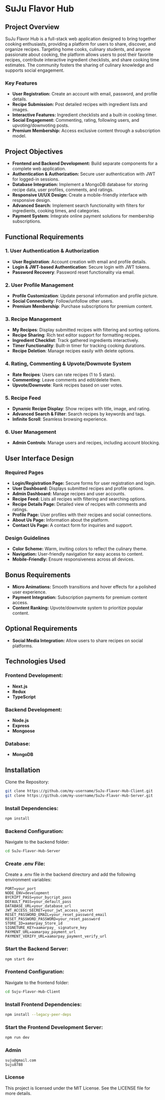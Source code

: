 # SuJu Flavor Hub

## Project Overview

SuJu Flavor Hub is a full-stack web application designed to bring together cooking enthusiasts, providing a platform for users to share, discover, and organize recipes. Targeting home cooks, culinary students, and anyone passionate about cooking, the platform allows users to post their favorite recipes, contribute interactive ingredient checklists, and share cooking time estimates. The community fosters the sharing of culinary knowledge and supports social engagement.

### Key Features

- **User Registration:** Create an account with email, password, and profile details.
- **Recipe Submission:** Post detailed recipes with ingredient lists and images.
- **Interactive Features:** Ingredient checklists and a built-in cooking timer.
- **Social Engagement:** Commenting, rating, following users, and upvoting/downvoting posts.
- **Premium Membership:** Access exclusive content through a subscription model.

## Project Objectives

- **Frontend and Backend Development:** Build separate components for a complete web application.
- **Authentication & Authorization:** Secure user authentication with JWT for logged-in sessions.
- **Database Integration:** Implement a MongoDB database for storing recipe data, user profiles, comments, and ratings.
- **Responsive UI/UX Design:** Create a mobile-friendly interface with responsive design.
- **Advanced Search:** Implement search functionality with filters for ingredients, cooking times, and categories.
- **Payment System:** Integrate online payment solutions for membership subscriptions.

## Functional Requirements

### 1. User Authentication & Authorization

- **User Registration**: Account creation with email and profile details.
- **Login & JWT-based Authentication**: Secure login with JWT tokens.
- **Password Recovery**: Password reset functionality via email.

### 2. User Profile Management

- **Profile Customization**: Update personal information and profile picture.
- **Social Connectivity**: Follow/unfollow other users.
- **Premium Membership**: Purchase subscriptions for premium content.

### 3. Recipe Management

- **My Recipes**: Display submitted recipes with filtering and sorting options.
- **Recipe Sharing**: Rich text editor support for formatting recipes.
- **Ingredient Checklist**: Track gathered ingredients interactively.
- **Timer Functionality**: Built-in timer for tracking cooking durations.
- **Recipe Deletion**: Manage recipes easily with delete options.

### 4. Rating, Commenting & Upvote/Downvote System

- **Rate Recipes**: Users can rate recipes (1 to 5 stars).
- **Commenting**: Leave comments and edit/delete them.
- **Upvote/Downvote**: Rank recipes based on user votes.

### 5. Recipe Feed

- **Dynamic Recipe Display**: Show recipes with title, image, and rating.
- **Advanced Search & Filter**: Search recipes by keywords and tags.
- **Infinite Scroll**: Seamless browsing experience.

### 6. User Management

- **Admin Controls**: Manage users and recipes, including account blocking.

## User Interface Design

### Required Pages

- **Login/Registration Page:** Secure forms for user registration and login.
- **User Dashboard:** Displays submitted recipes and profile options.
- **Admin Dashboard:** Manage recipes and user accounts.
- **Recipe Feed:** Lists all recipes with filtering and searching options.
- **Recipe Details Page:** Detailed view of recipes with comments and ratings.
- **Profile Page:** User profiles with their recipes and social connections.
- **About Us Page:** Information about the platform.
- **Contact Us Page:** A contact form for inquiries and support.

### Design Guidelines

- **Color Scheme:** Warm, inviting colors to reflect the culinary theme.
- **Navigation:** User-friendly navigation for easy access to content.
- **Mobile-Friendly:** Ensure responsiveness across all devices.

## Bonus Requirements

- **Micro Animations:** Smooth transitions and hover effects for a polished user experience.
- **Payment Integration:** Subscription payments for premium content access.
- **Content Ranking:** Upvote/downvote system to prioritize popular content.

## Optional Requirements

- **Social Media Integration:** Allow users to share recipes on social platforms.

## Technologies Used

### Frontend Development:

- **Next.js**
- **Redux**
- **TypeScript**

### Backend Development:

- **Node.js**
- **Express**
- **Mongoose**

### Database:

- **MongoDB**

## Installation

Clone the Repository:

```bash Copy code
git clone https://github.com/my-username/SuJu-Flavor-Hub-Client.git
git clone https://github.com/my-username/SuJu-Flavor-Hub-Server.git
```

### Install Dependencies:

```bash Copy code
npm install
```

### Backend Configuration:

Navigate to the backend folder:

```bash Copy code
cd SuJu-Flavor-Hub-Server
```

### Create .env File:

Create a .env file in the backend directory and add the following environment variables:

```plaintext Copy code
PORT=your_port
NODE_ENV=development
BYCRIPT_PASS=your_bycript_pass
DEFAULT_PASS=your_default_pass
DATABASE_URL=your_database_url
JWT_ACCESS_SECRET=your_jwt_access_secret
RESET_PASSWORD_EMAIL=your_reset_password_email
RESET_PASSWORD_PASSWORD=your_reset_password
STORE_ID=aamarpay_Store_id
SIGNETURE_KEY=aamarpay_ signature_key
PAYMENT_URL=aamarpay_payment_url
PAYMENT_VERIFY_URL=aamarpay_payment_verify_url
```

### Start the Backend Server:

```bash Copy code
npm start dev
```

### Frontend Configuration:

Navigate to the frontend folder:

```bash Copy code
cd Suju-Flavor-Hub-Client
```

### Install Frontend Dependencies:

```bash Copy code
npm install --legacy-peer-deps
```

### Start the Frontend Development Server:

```bash Copy code
npm run dev
```

### Admin

```
suju@gmail.com
Suju8788
```

### License

This project is licensed under the MIT License. See the LICENSE file for more details.
